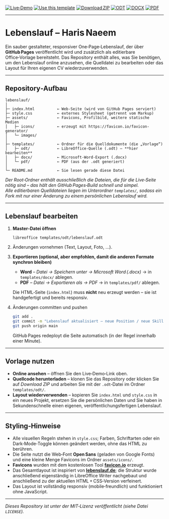 [![Live‑Demo](https://img.shields.io/badge/Live‑Demo-00ADEF?logo=githubpages&logoColor=white)](https://harisnae.github.io/lebenslauf/)
[![Use this template](https://img.shields.io/badge/Use‑this‑template-2ea44f?logo=github)](https://github.com/harisnae/lebenslauf/generate)
[![Download ZIP](https://img.shields.io/badge/Download‑ZIP-4C1?logo=github)](https://github.com/harisnae/lebenslauf/archive/refs/heads/main.zip)
[![ODT](https://img.shields.io/badge/LibreOffice‑ODT-0A7CFF?logo=libreoffice)](templates/odt/lebenslauf.odt)
[![DOCX](https://img.shields.io/badge/Word‑DOCX-2B579A?logo=microsoft)](templates/docx/lebenslauf.docx)
[![PDF](https://img.shields.io/badge/PDF‑Download-FF5733?logo=adobe)](templates/pdf/lebenslauf.pdf)

---  

# Lebenslauf – Haris Naeem  

Ein sauber gestalteter, responsiver One‑Page‑Lebenslauf, der über **GitHub Pages** veröffentlicht wird und zusätzlich als editierbare Office‑Vorlage bereitsteht. Das Repository enthält alles, was Sie benötigen, um den Lebenslauf online anzusehen, die Quelldatei zu bearbeiten oder das Layout für Ihren eigenen CV wiederzuverwenden.

---   

## Repository‑Aufbau  

```
lebenslauf/
│
├─ index.html          ← Web‑Seite (wird von GitHub Pages serviert)
├─ style.css           ← externes Stylesheet (getrennt vom Markup)
├─ assets/             ← Favicons, Profilbild, weitere statische Medien
│   ├─ icons/          ← erzeugt mit https://favicon.io/favicon-generator/
│   └─ images/
│
├─ templates/          ← Ordner für die Quelldokumente (die „Vorlage“)
│   ├─ odt/            ← LibreOffice‑Quelle (.odt) – **hier bearbeiten**
│   ├─ docx/           ← Microsoft‑Word‑Export (.docx)
│   └─ pdf/            ← PDF (aus der .odt generiert)
│
└─ README.md           ← Sie lesen gerade diese Datei
```

*Der Root‑Ordner enthält ausschließlich die Dateien, die für die Live‑Seite nötig sind – das hält den GitHub Pages‑Build schnell und simpel.*  
*Alle editierbaren Quelldateien liegen im Unterordner `templates/`, sodass ein Fork mit nur einer Änderung zu einem persönlichen Lebenslauf wird.*

---  

## Lebenslauf bearbeiten  

1. **Master‑Datei öffnen**  

   ```bash
   libreoffice templates/odt/lebenslauf.odt
   ```

2. Änderungen vornehmen (Text, Layout, Foto, …).  

3. **Exportieren (optional, aber empfohlen, damit die anderen Formate synchron bleiben)**  

   * **Word** – *Datei → Speichern unter → Microsoft Word (.docx)* → in `templates/docx/` ablegen.  
   * **PDF** – *Datei → Exportieren als → PDF* → in `templates/pdf/` ablegen.  

   Die HTML‑Seite (`index.html`) muss **nicht** neu erzeugt werden – sie ist handgefertigt und bereits responsiv.  

4. Änderungen committen und pushen  

   ```bash
   git add .
   git commit -m "Lebenslauf aktualisiert – neue Position / neue Skills"
   git push origin main
   ```

   GitHub Pages redeployt die Seite automatisch (in der Regel innerhalb einer Minute).

---  

## Vorlage nutzen  

- **Online ansehen** – öffnen Sie den Live‑Demo‑Link oben.  
- **Quellcode herunterladen** – klonen Sie das Repository oder klicken Sie auf *Download ZIP* und arbeiten Sie mit der `.odt`‑Datei im Ordner `templates/odt/`.  
- **Layout wiederverwenden** – kopieren Sie `index.html` und `style.css` in ein neues Projekt, ersetzen Sie die persönlichen Daten und Sie haben in Sekundenschnelle einen eigenen, veröffentlichungsfertigen Lebenslauf.

---  

## Styling‑Hinweise  

- Alle visuellen Regeln stehen in `style.css`; Farben, Schriftarten oder ein Dark‑Mode‑Toggle können geändert werden, ohne das HTML zu berühren.  
- Die Seite nutzt die Web‑Font **Open Sans** (geladen von Google Fonts) und eine kleine Menge Favicons im Ordner `assets/icons/`.  
- **Favicons** wurden mit dem kostenlosen Tool **[favicon.io](https://favicon.io/favicon-generator/)** erzeugt.  
- Das Gesamtlayout ist inspiriert von **[lebenslauf.de](https://lebenslauf.de)**; die Struktur wurde anschließend eigenständig in LibreOffice Writer nachgebaut und anschließend zu der aktuellen HTML + CSS‑Version verfeinert.  
- Das Layout ist vollständig responsiv (mobile‑freundlich) und funktioniert ohne JavaScript.

---  

*Dieses Repository ist unter der MIT‑Lizenz veröffentlicht (siehe Datei `LICENSE`).*
